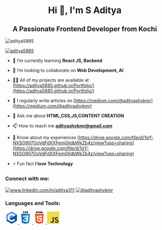 <h1 align="center">Hi 👋, I'm S Aditya</h1>
<h2 align="center">A Passionate Frontend Developer from Kochi</h3>

<p align="left"> <img src="https://komarev.com/ghpvc/?username=aditya5885&label=Profile%20views&color=0e75b6&style=flat" alt="aditya5885" /> </p>

<p align="left"> <a href="https://github.com/ryo-ma/github-profile-trophy"><img src="https://github-profile-trophy.vercel.app/?username=aditya5885" alt="aditya5885" /></a> </p>

- 🌱 I’m currently learning **React JS, Backend**

- 👯 I’m looking to collaborate on **Web Development, AI**

- 👨‍💻 All of my projects are available at [https://aditya5885.github.io/Portfolio/](https://aditya5885.github.io/Portfolio/)

- 📝 I regularly write articles on [https://medium.com/@adityashvkmr](https://medium.com/@adityashvkmr)

- 💬 Ask me about **HTML,CSS,JS,CONTENT CREATION**

- 📫 How to reach me **adityashvkmr@gmail.com**

- 📄 Know about my experiences [https://drive.google.com/file/d/1gY-NXSO907OoVdFdXXFemGIjdbWkZb4z/view?usp=sharing](https://drive.google.com/file/d/1gY-NXSO907OoVdFdXXFemGIjdbWkZb4z/view?usp=sharing)

- ⚡ Fun fact **I love Technology**

<h3 align="left">Connect with me:</h3>
<p align="left">
<a href="https://linkedin.com/in/www.linkedin.com/in/aditya311" target="blank"><img align="center" src="https://raw.githubusercontent.com/rahuldkjain/github-profile-readme-generator/master/src/images/icons/Social/linked-in-alt.svg" alt="www.linkedin.com/in/aditya311" height="30" width="40" /></a>
<a href="https://medium.com/@adityashvkmr" target="blank"><img align="center" src="https://raw.githubusercontent.com/rahuldkjain/github-profile-readme-generator/master/src/images/icons/Social/medium.svg" alt="@adityashvkmr" height="30" width="40" /></a>
</p>

<h3 align="left">Languages and Tools:</h3>
<p align="left"> <a href="https://www.cprogramming.com/" target="_blank" rel="noreferrer"> <img src="https://raw.githubusercontent.com/devicons/devicon/master/icons/c/c-original.svg" alt="c" width="40" height="40"/> </a> <a href="https://www.w3schools.com/css/" target="_blank" rel="noreferrer"> <img src="https://raw.githubusercontent.com/devicons/devicon/master/icons/css3/css3-original-wordmark.svg" alt="css3" width="40" height="40"/> </a> <a href="https://www.w3.org/html/" target="_blank" rel="noreferrer"> <img src="https://raw.githubusercontent.com/devicons/devicon/master/icons/html5/html5-original-wordmark.svg" alt="html5" width="40" height="40"/> </a> <a href="https://developer.mozilla.org/en-US/docs/Web/JavaScript" target="_blank" rel="noreferrer"> <img src="https://raw.githubusercontent.com/devicons/devicon/master/icons/javascript/javascript-original.svg" alt="javascript" width="40" height="40"/> </a> </p>
